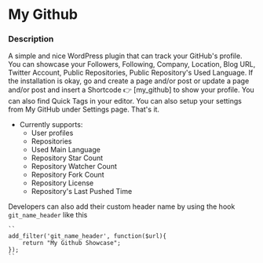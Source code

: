 # My Github

### Description
A simple and nice WordPress plugin that can track your GitHub's profile. You can showcase your Followers, Following, Company, Location, Blog URL, Twitter Account, Public Repositories, Public Repository's Used Language.
If the installation is okay, go  and create a page and/or post or update a page and/or post and insert a Shortcode 👉 [my_github] to show your profile.
You can also find Quick Tags in your editor. You can also setup your settings from My GitHub under Settings page. That's it.
* Currently supports:
    * User profiles
    * Repositories
    * Used Main Language
    * Repository Star Count
    * Repository Watcher Count
    * Repository Fork Count
    * Repository License
    * Repository's Last Pushed Time

Developers can also add their custom header name by using the hook `git_name_header`  like this

    ``
    add_filter('git_name_header', function($url){
        return "My Github Showcase";
    });
    ``
